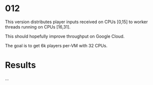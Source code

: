 # 012

This version distributes player inputs received on CPUs [0,15] to worker threads running on CPUs [16,31].

This should hopefully improve throughput on Google Cloud.

The goal is to get 6k players per-VM with 32 CPUs.

# Results

...
